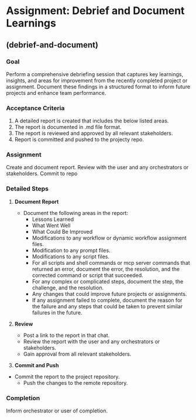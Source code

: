 # Assignment: Debrief and Document Learnings

## (debrief-and-document)

### Goal

Perform a comprehensive debriefing session that captures key learnings, insights, and areas for improvement from the recently completed project or assignment. Document these findings in a structured format to inform future projects and enhance team performance.


### Acceptance Criteria

1. A detailed report is created that includes the below listed areas.   
2. The report is documented in .md file format.
3. The report is reviewed and approved by all relevant stakeholders.
4. Report is committed and pushed to the projecty repo.
### Assignment

Create and document report. Review with the user and any orchestrators or stakeholders. Commit to  repo

### Detailed Steps

1. **Document Report**
   - Document the following areas in the report:
     - Lessons Learned
     - What Went Well
     - What Could Be Improved
     - Modifications to any workflow or dynamic workflow assignment files.
     - Modification to any prompt files.
     - Modifications to any script files.
     - For all scripts and shell commands or mcp server commands that returned an error, document the error, the resolution, and the corrected command or script that succeeded.
     - For any complex or complicated steps, document the step, the challenge, and the resolution.
     - Any changes that could improve future projects or assignments.
     - If any assignment failed to complete, document the reason for the failure and any steps that could be taken to prevent similar failures in the future.

2. **Review**
   - Post a link to the report in that chat.
   - Review the report with the user and any orchestrators or stakeholders.
   - Gain approval from all relevant stakeholders.
3. **Commit and Push**
- Commit the report to the project repository.
   - Push the changes to the remote repository.

### Completion

Inform orchestrator or user of completion.
